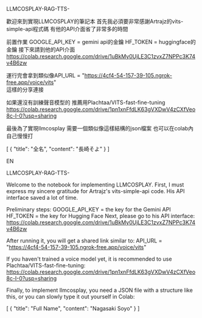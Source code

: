 LLMCOSPLAY-RAG-TTS-

歡迎來到實現LLMCOSPLAY的筆記本
首先我必須要非常感謝Artrajz的vits-simple-api程式碼
有他的API介面省了非常多的時間


前置作業
GOOGLE_API_KEY = gemini api的金鑰
HF_TOKEN = huggingface的金鑰
接下來請到他的API介面
https://colab.research.google.com/drive/1uBkMy0UjLE3C1zvxZ7NPPc3K74v4B6zw

運行完會拿到類似像API_URL = "https://4cf4-54-157-39-105.ngrok-free.app/voice/vits"  
這樣的分享連接


如果還沒有訓練聲音模型的 推薦用Plachtaa/VITS-fast-fine-tuning
https://colab.research.google.com/drive/1pn1xnFfdLK63gVXDwV4zCXfVeo8c-I-0?usp=sharing

最後為了實現llmcosplay 需要一個類似像這樣結構的json檔案 
也可以在colab內自己慢慢打


[
  {
    "title": "全名",
    "content": "長崎そよ"
  }
]

EN

LLMCOSPLAY-RAG-TTS-

Welcome to the notebook for implementing LLMCOSPLAY. 
First, I must express my sincere gratitude for Artrajz's vits-simple-api code. His API interface saved a lot of time.

Preliminary steps:
GOOGLE_API_KEY = the key for the Gemini API
HF_TOKEN = the key for Hugging Face
Next, please go to his API interface: 
https://colab.research.google.com/drive/1uBkMy0UjLE3C1zvxZ7NPPc3K74v4B6zw

After running it, you will get a shared link similar to:
API_URL = "https://4cf4-54-157-39-105.ngrok-free.app/voice/vits"

If you haven't trained a voice model yet, it is recommended to use 
Plachtaa/VITS-fast-fine-tuning: 
https://colab.research.google.com/drive/1pn1xnFfdLK63gVXDwV4zCXfVeo8c-I-0?usp=sharing

Finally, to implement llmcosplay, 
you need a JSON file with a structure like this, or you can slowly type it out yourself in Colab:

[ { "title": "Full Name", "content": "Nagasaki Soyo" } ]
